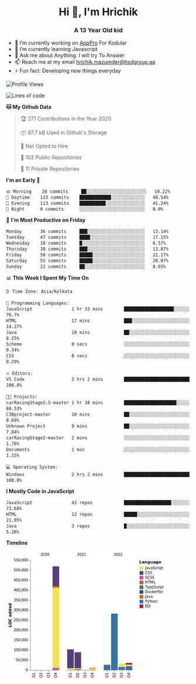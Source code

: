 <h1 align="center">Hi 👋, I'm Hrichik</h1>
<h3 align="center">A 13 Year Old kid</h3>


- 🔭 I’m currently working on [AppPro](https://apppro.in) For Kodular
- 🌱 I’m currently learning Javascript
- 💬 Ask me about Anything. I will try To Answer
- 📫 Reach me at my email hrichik.mazumder@hsdgroup.ga
- ⚡ Fun fact: Developing new things everyday

<!--START_SECTION:waka-->
![Profile Views](http://img.shields.io/badge/Profile%20Views-326-blue)

![Lines of code](https://img.shields.io/badge/From%20Hello%20World%20I%27ve%20Written-4.6%20million%20lines%20of%20code-blue)

**🐱 My Github Data** 

> 🏆 271 Contributions in the Year 2020
 > 
> 📦 67.7 kB Used in Github's Storage 
 > 
> 🚫 Not Opted to Hire
 > 
> 📜 102 Public Repositories
 > 
> 🔑 11 Private Repositories 

**I'm an Early 🐤** 

```text
🌞 Morning    28 commits     ██░░░░░░░░░░░░░░░░░░░░░░░   10.22% 
🌆 Daytime    133 commits    ████████████░░░░░░░░░░░░░   48.54% 
🌃 Evening    113 commits    ██████████░░░░░░░░░░░░░░░   41.24% 
🌙 Night      0 commits      ░░░░░░░░░░░░░░░░░░░░░░░░░   0.0%

```
📅 **I'm Most Productive on Friday** 

```text
Monday       36 commits     ███░░░░░░░░░░░░░░░░░░░░░░   13.14% 
Tuesday      47 commits     ████░░░░░░░░░░░░░░░░░░░░░   17.15% 
Wednesday    18 commits     █░░░░░░░░░░░░░░░░░░░░░░░░   6.57% 
Thursday     38 commits     ███░░░░░░░░░░░░░░░░░░░░░░   13.87% 
Friday       58 commits     █████░░░░░░░░░░░░░░░░░░░░   21.17% 
Saturday     55 commits     █████░░░░░░░░░░░░░░░░░░░░   20.07% 
Sunday       22 commits     ██░░░░░░░░░░░░░░░░░░░░░░░   8.03%

```


📊 **This Week I Spent My Time On** 

```text
⌚︎ Time Zone: Asia/Kolkata

💬 Programming Languages: 
JavaScript               1 hr 33 mins        ███████████████████░░░░░░   76.7% 
HTML                     17 mins             ███░░░░░░░░░░░░░░░░░░░░░░   14.27% 
Java                     10 mins             ██░░░░░░░░░░░░░░░░░░░░░░░   8.25% 
Scheme                   0 secs              ░░░░░░░░░░░░░░░░░░░░░░░░░   0.34% 
CSS                      0 secs              ░░░░░░░░░░░░░░░░░░░░░░░░░   0.29%

🔥 Editors: 
VS Code                  2 hrs 2 mins        █████████████████████████   100.0%

🐱‍💻 Projects: 
carRacingStage2.5-master 1 hr 38 mins        ████████████████████░░░░░   80.53% 
C38project-master        10 mins             ██░░░░░░░░░░░░░░░░░░░░░░░   8.69% 
Unknown Project          9 mins              ██░░░░░░░░░░░░░░░░░░░░░░░   7.84% 
carRacingStage2-master   2 mins              ░░░░░░░░░░░░░░░░░░░░░░░░░   1.78% 
Documents                1 min               ░░░░░░░░░░░░░░░░░░░░░░░░░   1.15%

💻 Operating System: 
Windows                  2 hrs 2 mins        █████████████████████████   100.0%

```

**I Mostly Code in JavaScript** 

```text
JavaScript               42 repos            ██████████████████░░░░░░░   73.68% 
HTML                     12 repos            █████░░░░░░░░░░░░░░░░░░░░   21.05% 
Java                     3 repos             █░░░░░░░░░░░░░░░░░░░░░░░░   5.26%

```


**Timeline**

![Chart not found](https://github.com/hrichiksite/hrichiksite/blob/master/charts/bar_graph.png) 


<!--END_SECTION:waka-->

